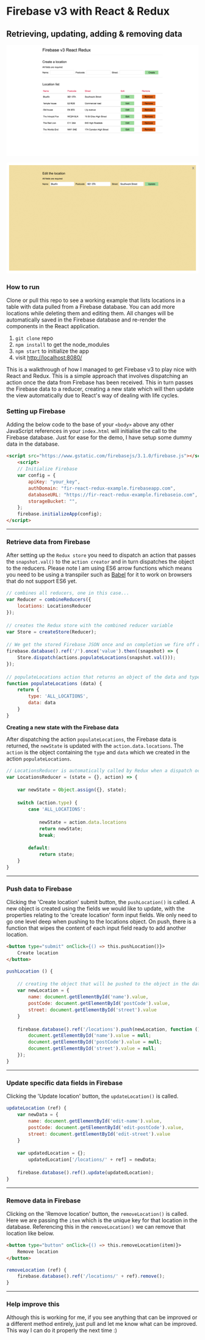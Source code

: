 # Firebase v3 with React & Redux

## Retrieving, updating, adding & removing data

![Firebase v3 with React & Redux 1](images/redux-1.jpg)

![Firebase v3 with React & Redux 2](images/redux-2.jpg)

### How to run

Clone or pull this repo to see a working example that lists locations in a table with data pulled from a Firebase database. You can add more locations while deleting them and editing them. All changes will be automatically saved in the Firebase database and re-render the components in the React application.

1. `git clone` repo
2. `npm install` to get the node_modules
3. `npm start` to initialize the app
4. visit [http://localhost:8080/](http://localhost:8080/)

This is a walkthrough of how I managed to get Firebase v3 to play nice with React and Redux. This is a simple approach that involves dispatching an action once the data from Firebase has been received. This in turn passes the Firebase data to a reducer, creating a new state which will then update the view automatically due to React's way of dealing with life cycles.

### Setting up Firebase

Adding the below code to the base of your `<body>` above any other JavaScript references in your `index.html` will initialise the call to the Firebase database. Just for ease for the demo, I have setup some dummy data in the database.

```html
<script src="https://www.gstatic.com/firebasejs/3.1.0/firebase.js"></script>
    <script>
    // Initialize Firebase
    var config = {
        apiKey: "your_key",
        authDomain: "fir-react-redux-example.firebaseapp.com",
        databaseURL: "https://fir-react-redux-example.firebaseio.com",
        storageBucket: "",
    };
    firebase.initializeApp(config);
</script>
```

---


### Retrieve data from Firebase

After setting up the `Redux store` you need to dispatch an action that passes the `snapshot.val()` to the `action creator` and in turn dispatches the object to the reducers. Please note I am using ES6 arrow functions which means you need to be using a transpiler such as [Babel](https://babeljs.io/) for it to work on browsers that do not support ES6 yet.

```javascript
// combines all reducers, one in this case...
var Reducer = combineReducers({
    locations: LocationsReducer
});

// creates the Redux store with the combined reducer variable
var Store = createStore(Reducer);

// We get the stored Firebase JSON once and on completion we fire off a dispatch
firebase.database().ref('/').once('value').then((snapshot) => {
    Store.dispatch(actions.populateLocations(snapshot.val()));
});

// populateLocations action that returns an object of the data and type so when it it passed into the reducer, we know what should be updated
function populateLocations (data) {
    return {
        type: 'ALL_LOCATIONS',
        data: data
    }
}
```

**Creating a new state with the Firebase data**

After dispatching the action `populateLocations`, the Firebase data is returned, the `newState` is updated with the `action.data.locations`. The `action` is the object containing the `type` and `data` which we created in the action `populateLocations`.

```javascript
// LocationsReducer is automatically called by Redux when a dispatch occurs
var LocationsReducer = (state = {}, action) => {

    var newState = Object.assign({}, state);

    switch (action.type) {
        case 'ALL_LOCATIONS':

            newState = action.data.locations
            return newState;
            break;

        default:
            return state;
    }
}
```

---


### Push data to Firebase

Clicking the 'Create location' submit button, the `pushLocation()` is called. A new object is created using the fields we would like to update, with the properties relating to the 'create location' form input fields. We only need to go one level deep when pushing to the locations object. On push, there is a function that wipes the content of each input field ready to add another location.

```html
<button type="submit" onClick={() => this.pushLocation()}>
    Create location
</button>
```

```javascript
pushLocation () {

    // creating the object that will be pushed to the object in the database
    var newLocation = {
        name: document.getElementById('name').value,
        postCode: document.getElementById('postCode').value,
        street: document.getElementById('street').value
    }

    firebase.database().ref('/locations').push(newLocation, function () {
        document.getElementById('name').value = null;
        document.getElementById('postCode').value = null;
        document.getElementById('street').value = null;
    });
}
```

---

### Update specific data fields in Firebase

Clicking the 'Update location' button, the `updateLocation()` is called.

```javascript
updateLocation (ref) {
    var newData = {
        name: document.getElementById('edit-name').value,
        postCode: document.getElementById('edit-postCode').value,
        street: document.getElementById('edit-street').value
    }

    var updatedLocation = {};
        updatedLocation['/locations/' + ref] = newData;

    firebase.database().ref().update(updatedLocation);
}
```

---

### Remove data in Firebase

Clicking on the 'Remove location' button, the `removeLocation()` is called. Here we are passing the `item` which is the unique key for that location in the database. Referencing this in the `removeLocation()` we can remove that location like below.

```html
<button type="button" onClick={() => this.removeLocation(item)}>
    Remove location
</button>
```

```javascript
removeLocation (ref) {
    firebase.database().ref('/locations/' + ref).remove();
}
```

---

### Help improve this

Although this is working for me, if you see anything that can be improved or a different method entirely, just pull and let me know what can be improved. This way I can do it properly the next time :)
